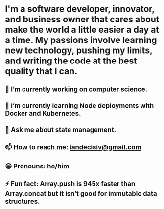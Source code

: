 # I'm a software developer, innovator, and business owner that cares about make the world a little easier a day at a time. My passions involve learning new technology, pushing my limits, and writing the code at the best quality that I can. #

## 🔭 I’m currently working on computer science.
## 🌱 I’m currently learning Node deployments with Docker and Kubernetes.
## 💬 Ask me about state management.
## 📫 How to reach me: iandecisiv@gmail.com
## 😄 Pronouns: he/him
## ⚡ Fun fact: Array.push is 945x faster than Array.concat but it isn’t good for immutable data structures.
